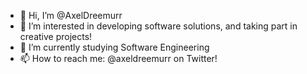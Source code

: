 - 👋 Hi, I’m @AxelDreemurr
- 👀 I’m interested in developing software solutions, and taking part in creative projects!
- 🌱 I’m currently studying Software Engineering
- 📫 How to reach me: @axeldreemurr on Twitter! 

<!---
AxelDreemurr/AxelDreemurr is a ✨ special ✨ repository because its `README.md` (this file) appears on your GitHub profile.
You can click the Preview link to take a look at your changes.
--->
